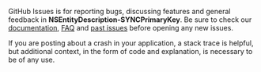 GitHub Issues is for reporting bugs, discussing features and general feedback in **NSEntityDescription-SYNCPrimaryKey**. Be sure to check our [documentation](http://cocoadocs.org/docsets/NSEntityDescription-SYNCPrimaryKey), [FAQ](https://github.com/SyncDB/NSEntityDescription-SYNCPrimaryKey/wiki/FAQ) and [past issues](https://github.com/SyncDB/NSEntityDescription-SYNCPrimaryKey/issues?state=closed) before opening any new issues.

If you are posting about a crash in your application, a stack trace is helpful, but additional context, in the form of code and explanation, is necessary to be of any use.
